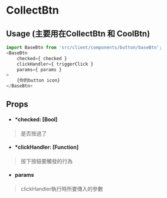 # CollectBtn
## Usage (主要用在CollectBtn 和 CoolBtn)
```javascript
import BaseBtn from 'src/client/components/button/baseBtn';
<BaseBtn
	checked={ checked }
	clickHandler={ triggerClick }
	params={ params }
>
	{你的button icon}
</BaseBtn>
```
## Props
- #### *checked: [Bool]
> 是否按過了
- #### *clickHandler: [Function]
> 按下按鈕要觸發的行為
- #### params
> clickHandler執行時所要傳入的參數

